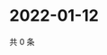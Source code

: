# 2022-01-12

共 0 条

<!-- BEGIN WEIBO -->
<!-- 最后更新时间 Wed Jan 12 2022 15:14:10 GMT+0800 (China Standard Time) -->

<!-- END WEIBO -->
